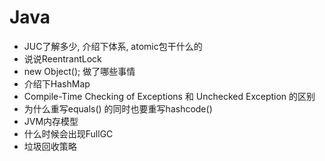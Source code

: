 # Java
- JUC了解多少, 介绍下体系, atomic包干什么的
- 说说ReentrantLock
- new Object(); 做了哪些事情
- 介绍下HashMap
- Compile-Time Checking of Exceptions 和 Unchecked Exception 的区别
- 为什么重写equals() 的同时也要重写hashcode()
- JVM内存模型
- 什么时候会出现FullGC
- 垃圾回收策略